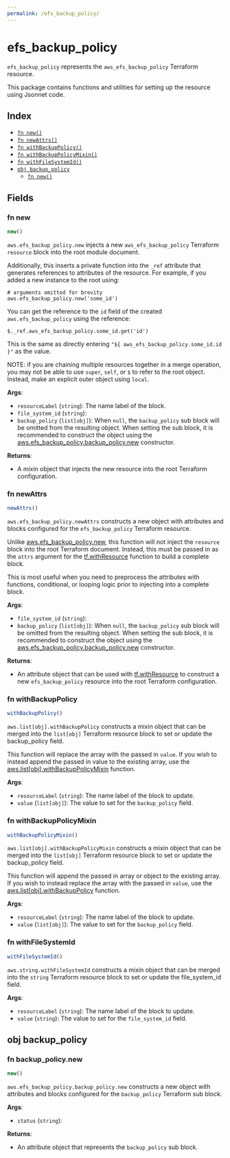 ```yaml
---
permalink: /efs_backup_policy/
---
```


# efs_backup_policy

`efs_backup_policy` represents the `aws_efs_backup_policy` Terraform resource.



This package contains functions and utilities for setting up the resource using Jsonnet code.


## Index

* [`fn new()`](#fn-new)
* [`fn newAttrs()`](#fn-newattrs)
* [`fn withBackupPolicy()`](#fn-withbackuppolicy)
* [`fn withBackupPolicyMixin()`](#fn-withbackuppolicymixin)
* [`fn withFileSystemId()`](#fn-withfilesystemid)
* [`obj backup_policy`](#obj-backup_policy)
  * [`fn new()`](#fn-backup_policynew)

## Fields

### fn new

```ts
new()
```


`aws.efs_backup_policy.new` injects a new `aws_efs_backup_policy` Terraform `resource`
block into the root module document.

Additionally, this inserts a private function into the `_ref` attribute that generates references to attributes of the
resource. For example, if you added a new instance to the root using:

    # arguments omitted for brevity
    aws.efs_backup_policy.new('some_id')

You can get the reference to the `id` field of the created `aws.efs_backup_policy` using the reference:

    $._ref.aws_efs_backup_policy.some_id.get('id')

This is the same as directly entering `"${ aws_efs_backup_policy.some_id.id }"` as the value.

NOTE: if you are chaining multiple resources together in a merge operation, you may not be able to use `super`, `self`,
or `$` to refer to the root object. Instead, make an explicit outer object using `local`.

**Args**:
  - `resourceLabel` (`string`): The name label of the block.
  - `file_system_id` (`string`): 
  - `backup_policy` (`list[obj]`):  When `null`, the `backup_policy` sub block will be omitted from the resulting object. When setting the sub block, it is recommended to construct the object using the [aws.efs_backup_policy.backup_policy.new](#fn-efs_backup_policybackup_policynew) constructor.

**Returns**:
- A mixin object that injects the new resource into the root Terraform configuration.


### fn newAttrs

```ts
newAttrs()
```


`aws.efs_backup_policy.newAttrs` constructs a new object with attributes and blocks configured for the `efs_backup_policy`
Terraform resource.

Unlike [aws.efs_backup_policy.new](#fn-efs_backup_policynew), this function will not inject the `resource`
block into the root Terraform document. Instead, this must be passed in as the `attrs` argument for the
[tf.withResource](https://github.com/tf-libsonnet/core/tree/main/docs#fn-withresource) function to build a complete block.

This is most useful when you need to preprocess the attributes with functions, conditional, or looping logic prior to
injecting into a complete block.

**Args**:
  - `file_system_id` (`string`): 
  - `backup_policy` (`list[obj]`):  When `null`, the `backup_policy` sub block will be omitted from the resulting object. When setting the sub block, it is recommended to construct the object using the [aws.efs_backup_policy.backup_policy.new](#fn-efs_backup_policybackup_policynew) constructor.

**Returns**:
  - An attribute object that can be used with [tf.withResource](https://github.com/tf-libsonnet/core/tree/main/docs#fn-withresource) to construct a new `efs_backup_policy` resource into the root Terraform configuration.


### fn withBackupPolicy

```ts
withBackupPolicy()
```

`aws.list[obj].withBackupPolicy` constructs a mixin object that can be merged into the `list[obj]`
Terraform resource block to set or update the backup_policy field.

This function will replace the array with the passed in `value`. If you wish to instead append the
passed in value to the existing array, use the [aws.list[obj].withBackupPolicyMixin](TODO) function.


**Args**:
  - `resourceLabel` (`string`): The name label of the block to update.
  - `value` (`list[obj]`): The value to set for the `backup_policy` field.


### fn withBackupPolicyMixin

```ts
withBackupPolicyMixin()
```

`aws.list[obj].withBackupPolicyMixin` constructs a mixin object that can be merged into the `list[obj]`
Terraform resource block to set or update the backup_policy field.

This function will append the passed in array or object to the existing array. If you wish
to instead replace the array with the passed in `value`, use the [aws.list[obj].withBackupPolicy](TODO)
function.


**Args**:
  - `resourceLabel` (`string`): The name label of the block to update.
  - `value` (`list[obj]`): The value to set for the `backup_policy` field.


### fn withFileSystemId

```ts
withFileSystemId()
```

`aws.string.withFileSystemId` constructs a mixin object that can be merged into the `string`
Terraform resource block to set or update the file_system_id field.



**Args**:
  - `resourceLabel` (`string`): The name label of the block to update.
  - `value` (`string`): The value to set for the `file_system_id` field.


## obj backup_policy



### fn backup_policy.new

```ts
new()
```


`aws.efs_backup_policy.backup_policy.new` constructs a new object with attributes and blocks configured for the `backup_policy`
Terraform sub block.



**Args**:
  - `status` (`string`): 

**Returns**:
  - An attribute object that represents the `backup_policy` sub block.
